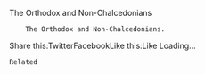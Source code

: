 The Orthodox and Non-Chalcedonians

		The Orthodox and Non-Chalcedonians.
Share this:TwitterFacebookLike this:Like Loading...

	Related
			